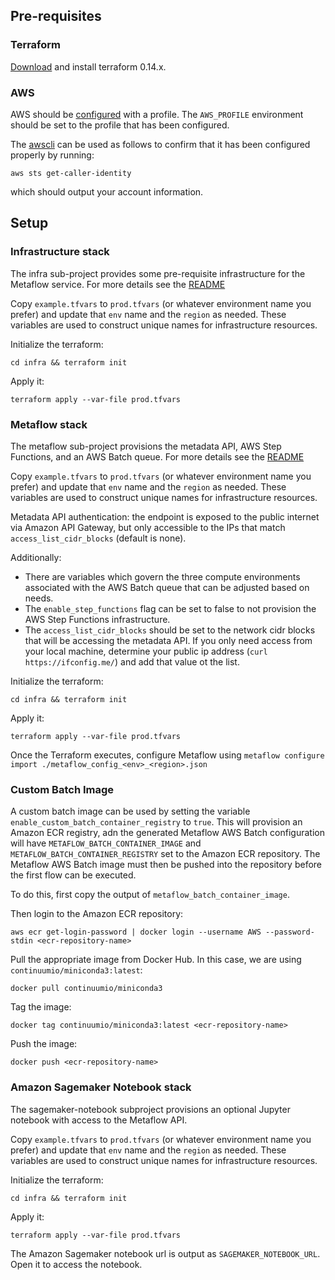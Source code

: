 ## Pre-requisites

### Terraform

[Download](https://www.terraform.io/downloads.html) and install terraform 0.14.x.

### AWS

AWS should be [configured](https://docs.aws.amazon.com/cli/latest/userguide/cli-configure-quickstart.html) with a profile. The `AWS_PROFILE` environment should be set to the profile that has been configured.

The [awscli](https://docs.aws.amazon.com/cli/latest/userguide/cli-chap-install.html) can be used as follows to 
confirm that it has been configured properly by running:

```
aws sts get-caller-identity
```

which should output your account information.

## Setup

### Infrastructure stack

The infra sub-project provides some pre-requisite infrastructure for the Metaflow service. For more details see the [README](aws/terraform/infra/README.md)

Copy `example.tfvars` to `prod.tfvars` (or whatever environment name you prefer) and update that `env` name and the `region` as needed. These variables are used to construct unique names for infrastructure resources.

Initialize the terraform:

`cd infra && terraform init`

Apply it:

```
terraform apply --var-file prod.tfvars
```

### Metaflow stack

The metaflow sub-project provisions the metadata API, AWS Step Functions, and an AWS Batch queue. For more details see the 
[README](aws/terraform/metaflow/README.md)

Copy `example.tfvars` to `prod.tfvars` (or whatever environment name you prefer) and update that `env` name and the `region` as needed. These variables are used to construct unique names for infrastructure resources.

Metadata API authentication: the endpoint is exposed to the public internet via Amazon API Gateway, but only accessible to the IPs that match `access_list_cidr_blocks` (default is none).

Additionally:
* There are variables which govern the three compute environments associated with the AWS Batch queue that can be adjusted based on needs. 
* The `enable_step_functions` flag can be set to false to not provision the AWS Step Functions infrastructure.
* The `access_list_cidr_blocks` should be set to the network cidr blocks that will be accessing the metadata API. If you only need access from your local machine, determine your public ip address (`curl https://ifconfig.me/`) and add that value ot the list.

Initialize the terraform:

`cd infra && terraform init`

Apply it:

```
terraform apply --var-file prod.tfvars
```

Once the Terraform executes, configure Metaflow using `metaflow configure import ./metaflow_config_<env>_<region>.json`

### Custom Batch Image

A custom batch image can be used by setting the variable `enable_custom_batch_container_registry` to `true`. This will provision an Amazon ECR registry, adn the generated Metaflow AWS Batch configuration will have `METAFLOW_BATCH_CONTAINER_IMAGE` and `METAFLOW_BATCH_CONTAINER_REGISTRY` set to the Amazon ECR repository. The Metaflow AWS Batch image must then be pushed into the repository before the first flow can be executed.

To do this, first copy the output of `metaflow_batch_container_image`.

Then login to the Amazon ECR repository:
```
aws ecr get-login-password | docker login --username AWS --password-stdin <ecr-repository-name>
```

Pull the appropriate image from Docker Hub. In this case, we are using `continuumio/miniconda3:latest`:

```
docker pull continuumio/miniconda3
```

Tag the image:

```
docker tag continuumio/miniconda3:latest <ecr-repository-name>
```

Push the image:

```
docker push <ecr-repository-name>
```

### Amazon Sagemaker Notebook stack

The sagemaker-notebook subproject provisions an optional Jupyter notebook with access to the Metaflow API.

Copy `example.tfvars` to `prod.tfvars` (or whatever environment name you prefer) and update that `env` name and the `region` as needed. These variables are used to construct unique names for infrastructure resources.

Initialize the terraform:

`cd infra && terraform init`

Apply it:

```
terraform apply --var-file prod.tfvars
```

The Amazon Sagemaker notebook url is output as `SAGEMAKER_NOTEBOOK_URL`. Open it to access the notebook.
